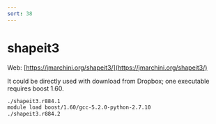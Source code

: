 ```yaml
---
sort: 38
---
```


# shapeit3

Web: [https://jmarchini.org/shapeit3/](https://jmarchini.org/shapeit3/)

It could be directly used with download from Dropbox; one executable requires boost 1.60.

```bash
./shapeit3.r884.1
module load boost/1.60/gcc-5.2.0-python-2.7.10
./shapeit3.r884.2
```

